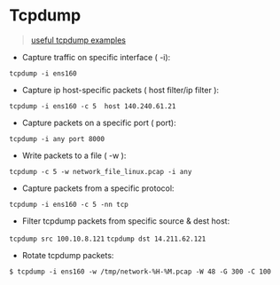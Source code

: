 # Tcpdump
> [useful tcpdump examples](https://www.howtouselinux.com/post/10-useful-tcpdump-command-examples)
- Capture traffic on specific interface ( -i):  

`tcpdump -i ens160`
- Capture ip host-specific packets ( host filter/ip filter ):

`tcpdump -i ens160 -c 5  host 140.240.61.21`
- Capture packets on a specific port  ( port):

`tcpdump -i any port 8000`

- Write packets to a file ( -w ):

`tcpdump -c 5 -w network_file_linux.pcap -i any`
- Capture packets from a specific protocol: 

`tcpdump -i ens160 -c 5 -nn tcp`
- Filter tcpdump packets from specific source & dest host:

`tcpdump src 100.10.8.121`
`tcpdump dst 14.211.62.121`

- Rotate tcpdump packets:

`$ tcpdump -i ens160 -w /tmp/network-%H-%M.pcap -W 48 -G 300 -C 100`


